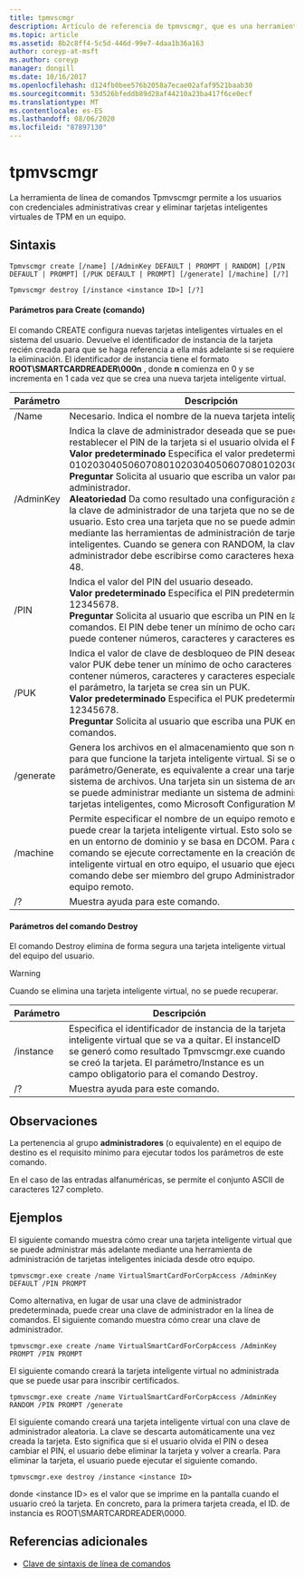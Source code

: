 ```yaml
---
title: tpmvscmgr
description: Artículo de referencia de tpmvscmgr, que es una herramienta de línea de comandos que permite a los usuarios con credenciales administrativas crear y eliminar tarjetas inteligentes virtuales de TPM en un equipo.
ms.topic: article
ms.assetid: 8b2c8ff4-5c5d-446d-99e7-4daa1b36a163
author: coreyp-at-msft
ms.author: coreyp
manager: dongill
ms.date: 10/16/2017
ms.openlocfilehash: d124fb0bee576b2058a7ecae02afaf9521baab30
ms.sourcegitcommit: 53d526bfeddb89d28af44210a23ba417f6ce0ecf
ms.translationtype: MT
ms.contentlocale: es-ES
ms.lasthandoff: 08/06/2020
ms.locfileid: "87897130"
---
```

# <a name="tpmvscmgr"></a>tpmvscmgr

La herramienta de línea de comandos Tpmvscmgr permite a los usuarios con credenciales administrativas crear y eliminar tarjetas inteligentes virtuales de TPM en un equipo.

## <a name="syntax"></a>Sintaxis

```
Tpmvscmgr create [/name] [/AdminKey DEFAULT | PROMPT | RANDOM] [/PIN DEFAULT | PROMPT] [/PUK DEFAULT | PROMPT] [/generate] [/machine] [/?]
```
```
Tpmvscmgr destroy [/instance <instance ID>] [/?]
```

#### <a name="parameters-for-create-command"></a>Parámetros para Create (comando)

El comando CREATE configura nuevas tarjetas inteligentes virtuales en el sistema del usuario. Devuelve el identificador de instancia de la tarjeta recién creada para que se haga referencia a ella más adelante si se requiere la eliminación. El identificador de instancia tiene el formato **ROOT\SMARTCARDREADER\000n** , donde **n** comienza en 0 y se incrementa en 1 cada vez que se crea una nueva tarjeta inteligente virtual.

|Parámetro|Descripción|
|---------|-----------|
|/Name|Necesario. Indica el nombre de la nueva tarjeta inteligente virtual.|
|/AdminKey|Indica la clave de administrador deseada que se puede usar para restablecer el PIN de la tarjeta si el usuario olvida el PIN.</br>**Valor predeterminado** Especifica el valor predeterminado de 010203040506070801020304050607080102030405060708.</br>**Preguntar** Solicita al usuario que escriba un valor para la clave de administrador.</br>**Aleatoriedad** Da como resultado una configuración aleatoria para la clave de administrador de una tarjeta que no se devuelve al usuario. Esto crea una tarjeta que no se puede administrar mediante las herramientas de administración de tarjetas inteligentes. Cuando se genera con RANDOM, la clave de administrador debe escribirse como caracteres hexadecimales 48.|
|/PIN|Indica el valor del PIN del usuario deseado.</br>**Valor predeterminado** Especifica el PIN predeterminado de 12345678.</br>**Preguntar** Solicita al usuario que escriba un PIN en la línea de comandos. El PIN debe tener un mínimo de ocho caracteres y puede contener números, caracteres y caracteres especiales.|
|/PUK|Indica el valor de clave de desbloqueo de PIN deseado (PUK). El valor PUK debe tener un mínimo de ocho caracteres y puede contener números, caracteres y caracteres especiales. Si se omite el parámetro, la tarjeta se crea sin un PUK.</br>**Valor predeterminado** Especifica el PUK predeterminado de 12345678.</br>**Preguntar** Solicita al usuario que escriba una PUK en la línea de comandos.|
|/generate|Genera los archivos en el almacenamiento que son necesarios para que funcione la tarjeta inteligente virtual. Si se omite el parámetro/Generate, es equivalente a crear una tarjeta sin este sistema de archivos. Una tarjeta sin un sistema de archivos solo se puede administrar mediante un sistema de administración de tarjetas inteligentes, como Microsoft Configuration Manager.|
|/machine|Permite especificar el nombre de un equipo remoto en el que se puede crear la tarjeta inteligente virtual. Esto solo se puede usar en un entorno de dominio y se basa en DCOM. Para que el comando se ejecute correctamente en la creación de una tarjeta inteligente virtual en otro equipo, el usuario que ejecuta este comando debe ser miembro del grupo Administradores local en el equipo remoto.|
|/?|Muestra ayuda para este comando.|

#### <a name="parameters-for-destroy-command"></a>Parámetros del comando Destroy

El comando Destroy elimina de forma segura una tarjeta inteligente virtual del equipo del usuario.

> [!WARNING]
> Cuando se elimina una tarjeta inteligente virtual, no se puede recuperar.

|Parámetro|Descripción|
|---------|-----------|
|/instance|Especifica el identificador de instancia de la tarjeta inteligente virtual que se va a quitar. El instanceID se generó como resultado Tpmvscmgr.exe cuando se creó la tarjeta. El parámetro/Instance es un campo obligatorio para el comando Destroy.|
|/?|Muestra ayuda para este comando.|

## <a name="remarks"></a>Observaciones

La pertenencia al grupo **administradores** (o equivalente) en el equipo de destino es el requisito mínimo para ejecutar todos los parámetros de este comando.

En el caso de las entradas alfanuméricas, se permite el conjunto ASCII de caracteres 127 completo.

## <a name="examples"></a>Ejemplos

El siguiente comando muestra cómo crear una tarjeta inteligente virtual que se puede administrar más adelante mediante una herramienta de administración de tarjetas inteligentes iniciada desde otro equipo.
```
tpmvscmgr.exe create /name VirtualSmartCardForCorpAccess /AdminKey DEFAULT /PIN PROMPT
```
Como alternativa, en lugar de usar una clave de administrador predeterminada, puede crear una clave de administrador en la línea de comandos. El siguiente comando muestra cómo crear una clave de administrador.
```
tpmvscmgr.exe create /name VirtualSmartCardForCorpAccess /AdminKey PROMPT /PIN PROMPT
```
El siguiente comando creará la tarjeta inteligente virtual no administrada que se puede usar para inscribir certificados.
```
tpmvscmgr.exe create /name VirtualSmartCardForCorpAccess /AdminKey RANDOM /PIN PROMPT /generate
```
El siguiente comando creará una tarjeta inteligente virtual con una clave de administrador aleatoria. La clave se descarta automáticamente una vez creada la tarjeta. Esto significa que si el usuario olvida el PIN o desea cambiar el PIN, el usuario debe eliminar la tarjeta y volver a crearla. Para eliminar la tarjeta, el usuario puede ejecutar el siguiente comando.
```
tpmvscmgr.exe destroy /instance <instance ID>
```
donde \<instance ID> es el valor que se imprime en la pantalla cuando el usuario creó la tarjeta. En concreto, para la primera tarjeta creada, el ID. de instancia es ROOT\SMARTCARDREADER\0000.

## <a name="additional-references"></a>Referencias adicionales

- [Clave de sintaxis de línea de comandos](command-line-syntax-key.md)